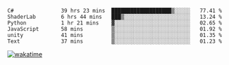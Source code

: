 <!--START_SECTION:waka-->

```text
C#               39 hrs 23 mins  ███████████████████▒░░░░░   77.41 %
ShaderLab        6 hrs 44 mins   ███▒░░░░░░░░░░░░░░░░░░░░░   13.24 %
Python           1 hr 21 mins    ▓░░░░░░░░░░░░░░░░░░░░░░░░   02.65 %
JavaScript       58 mins         ▒░░░░░░░░░░░░░░░░░░░░░░░░   01.92 %
unity            41 mins         ▒░░░░░░░░░░░░░░░░░░░░░░░░   01.35 %
Text             37 mins         ▒░░░░░░░░░░░░░░░░░░░░░░░░   01.23 %
```

<!--END_SECTION:waka-->
[![wakatime](https://wakatime.com/badge/user/6c2f442e-41b4-42e3-bc06-d5d8203ad1da.svg)](https://wakatime.com/@6c2f442e-41b4-42e3-bc06-d5d8203ad1da)
